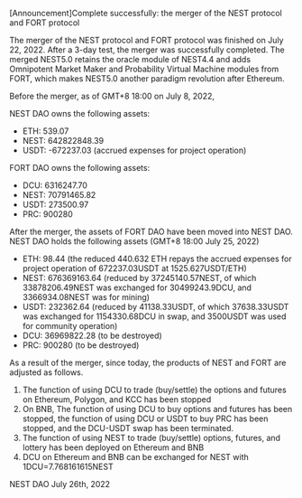 [Announcement]Complete successfully: the merger of the NEST protocol and FORT protocol

The merger of the NEST protocol and FORT protocol was finished on July 22, 2022. After a 3-day test, the merger was successfully completed. The merged NEST5.0 retains the oracle module of NEST4.4 and adds Omnipotent Market Maker and Probability Virtual Machine modules from FORT, which makes NEST5.0 another paradigm revolution after Ethereum.

Before the merger, as of GMT+8 18:00 on July 8, 2022,

NEST DAO owns the following assets:
- ETH: 539.07
- NEST: 642822848.39
- USDT: -672237.03 (accrued expenses for project operation)

FORT DAO owns the following assets:
- DCU: 6316247.70
- NEST: 70791465.82
- USDT: 273500.97
- PRC: 900280


After the merger, the assets of FORT DAO have been moved into NEST DAO. NEST DAO holds the following assets (GMT+8 18:00 July 25, 2022)

- ETH: 98.44 (the reduced 440.632 ETH repays the accrued expenses for project operation of 672237.03USDT at 1525.627USDT/ETH)
- NEST: 676369163.64 (reduced by 37245140.57NEST, of which 33878206.49NEST was exchanged for 30499243.9DCU, and 3366934.08NEST was for mining)
- USDT: 232362.64 (reduced by 41138.33USDT, of which 37638.33USDT was exchanged for 1154330.68DCU in swap, and 3500USDT was used for community operation)
- DCU: 36969822.28 (to be destroyed)
- PRC: 900280 (to be destroyed)


As a result of the merger, since today, the products of NEST and FORT are adjusted as follows.
1. The function of using DCU to trade (buy/settle) the options and futures on Ethereum, Polygon, and KCC has been stopped
2. On BNB, The function of using DCU to buy options and futures has been stopped, the function of using DCU or USDT to buy PRC has been stopped, and the DCU-USDT swap has been terminated.
3. The function of using NEST to trade (buy/settle) options, futures, and lottery has been deployed on Ethereum and BNB
4. DCU on Ethereum and BNB can be exchanged for NEST with 1DCU=7.768161615NEST


NEST DAO
July 26th, 2022

